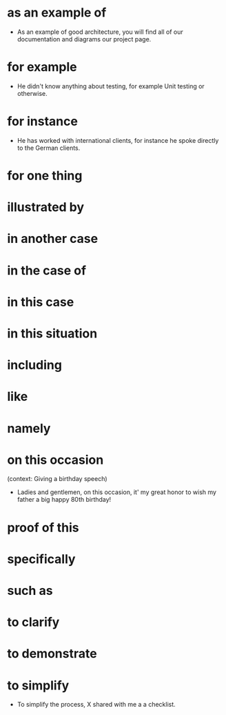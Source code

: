 # as an example of
- As an example of good architecture, you will find all of our documentation and diagrams our project page.
  
# for example
- He didn't know anything about testing, for example Unit testing or otherwise.

# for instance
- He has worked with international clients, for instance he spoke directly to the German clients.

# for one thing
# illustrated by
# in another case
# in the case of
# in this case
# in this situation
# including
# like
# namely

# on this occasion
(context: Giving a birthday speech)
- Ladies and gentlemen, on this occasion, it' my great honor to wish my father a big happy 80th birthday!
  
# proof of this
# specifically
# such as
# to clarify
# to demonstrate
# to simplify
- To simplify the process, X shared with me a a checklist.